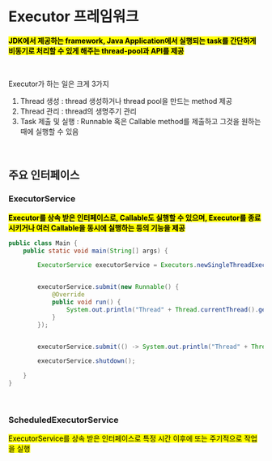 # Executor 프레임워크

<mark>**JDK에서 제공하는 framework, Java Application에서 실행되는 task를 간단하게 비동기로 처리할 수 있게 해주는 thread-pool과 API를 제공**</mark>

</br>

Executor가 하는 일은 크게 3가지
1. Thread 생성 : thread 생성하거나 thread pool을 만드는 method 제공
2. Thread 관리 : thread의 생명주기 관리
3. Task 제출 및 실행 : Runnable 혹은 Callable method를 제출하고 그것을 원하는 때에 실행할 수 있음

</br>

## 주요 인터페이스

### ExecutorService 
<mark>**Executor를 상속 받은 인터페이스로, Callable도 실행할 수 있으며, Executor를 종료 시키거나 여러 Callable을 동시에 실행하는 등의 기능을 제공**</mark>

```java
public class Main {
    public static void main(String[] args) {

        ExecutorService executorService = Executors.newSingleThreadExecutor();


        executorService.submit(new Runnable() {
            @Override
            public void run() {
                System.out.println("Thread" + Thread.currentThread().getName());
            }
        });


        executorService.submit(() -> System.out.println("Thread" + Thread.currentThread().getName()));

        executorService.shutdown();

    }
}


```

</br>

### ScheduledExecutorService
<mark>ExecutorService를 상속 받은 인터페이스로 특정 시간 이후에 또는 주기적으로 작업을 실행</mark>


</br>
